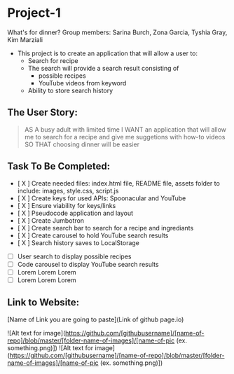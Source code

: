 # Project-1
What's for dinner?
Group members: Sarina Burch, Zona Garcia, Tyshia Gray, Kim Marziali  

* This project is to create an application that will allow a user to:
    - Search for recipe
    - The search will provide a search result consisting of 
        - possible recipes
        - YouTube videos from keyword
    - Ability to store search history 

## The User Story:
> AS A busy adult with limited time 
> I WANT an application that will allow me to search for a recipe and give me suggetions with how-to videos
> SO THAT choosing dinner will be easier

## Task To Be Completed:
- [ X ] Create needed files: index.html file, README file, assets folder to include: images, style.css, script.js 
- [ X ] Create keys for used APIs: Spoonacular and YouTube
- [ X ] Ensure viability for keys/links
- [ X ] Pseudocode application and layout
- [ X ] Create Jumbotron
- [ X ] Create search bar to search for a recipe and ingrediants
- [ X ] Create carousel to hold YouTube search results
- [ X ] Search history saves to LocalStorage
- [   ] User search to display possible recipes
- [   ] Code carousel to display YouTube search results
- [   ] Lorem Lorem Lorem
- [   ] Lorem Lorem Lorem

## Link to Website:
[Name of Link you are going to paste](Link of github page.io)

![Alt text for image](https://github.com/[githubusername]/[name-of-repo]/blob/master/[folder-name-of-images]/[name-of-pic (ex. something.png)])
![Alt text for image](https://github.com/[githubusername]/[name-of-repo]/blob/master/[folder-name-of-images]/[name-of-pic (ex. something.png)])